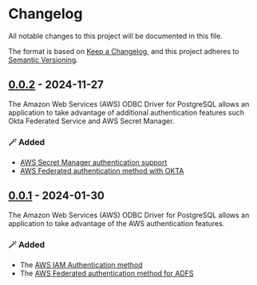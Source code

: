 # Changelog
All notable changes to this project will be documented in this file.

The format is based on [Keep a Changelog](https://keepachangelog.com/en/1.0.0/), and this project adheres to [Semantic Versioning](https://semver.org/#semantic-versioning-200).

## [0.0.2] - 2024-11-27
The Amazon Web Services (AWS) ODBC Driver for PostgreSQL allows an application to take advantage of additional authentication features such Okta Federated Service and AWS Secret Manager.

### :magic_wand: Added
- [AWS Secret Manager authentication support](./docs/authentication.md#secret-manager-authentication)
- [AWS Federated authentication method with OKTA](./docs/authentication.md#okta-authentication)

## [0.0.1] - 2024-01-30
The Amazon Web Services (AWS) ODBC Driver for PostgreSQL allows an application to take advantage of the AWS authentication features.

### :magic_wand: Added
- The [AWS IAM Authentication method](./docs/authentication.md#iam-authentication)
- The [AWS Federated authentication method for ADFS](./docs/authentication.md#adfs-authentication)

[0.0.2]: https://github.com/awslabs/aws-pgsql-odbc/releases/tag/0.0.2
[0.0.1]: https://github.com/awslabs/aws-pgsql-odbc/releases/tag/0.0.1
